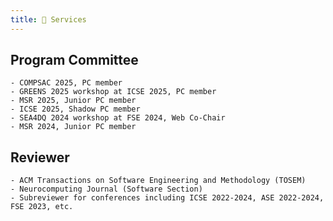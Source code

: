 ```yaml
---
title: 💼 Services
---
```


## Program Committee
    - COMPSAC 2025, PC member
    - GREENS 2025 workshop at ICSE 2025, PC member
    - MSR 2025, Junior PC member
    - ICSE 2025, Shadow PC member
    - SEA4DQ 2024 workshop at FSE 2024, Web Co-Chair
    - MSR 2024, Junior PC member

## Reviewer
    - ACM Transactions on Software Engineering and Methodology (TOSEM)
    - Neurocomputing Journal (Software Section)
    - Subreviewer for conferences including ICSE 2022-2024, ASE 2022-2024, FSE 2023, etc.